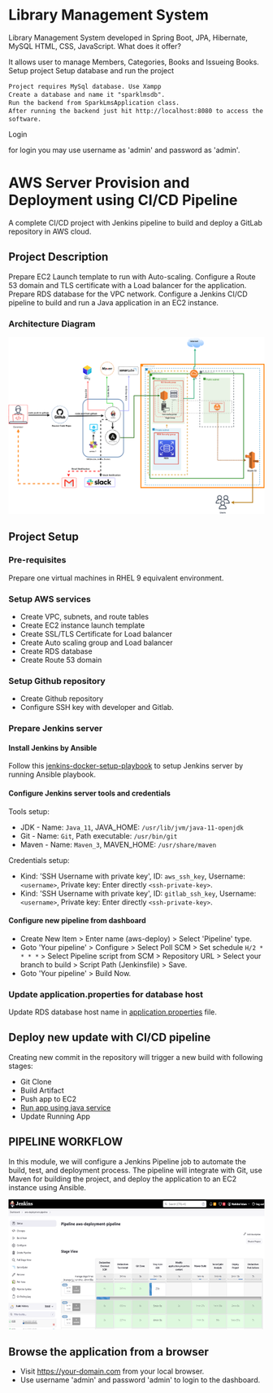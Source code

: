 # Library Management System

Library Management System developed in Spring Boot, JPA, Hibernate, MySQL HTML, CSS, JavaScript.
What does it offer?

It allows user to manage Members, Categories, Books and Issueing Books.
Setup project
Setup database and run the project

    Project requires MySql database. Use Xampp
    Create a database and name it "sparklmsdb".
    Run the backend from SparkLmsApplication class.
    After running the backend just hit http://localhost:8080 to access the software.

Login

for login you may use username as 'admin' and password as 'admin'.

# AWS Server Provision and Deployment using CI/CD Pipeline

A complete CI/CD project with Jenkins pipeline to build and deploy a GitLab repository in AWS cloud.

## Project Description

Prepare EC2 Launch template to run with Auto-scaling. Configure a Route 53 domain and TLS certificate with a Load balancer for the application. Prepare RDS database for the VPC network. Configure a Jenkins CI/CD pipeline to build and run a Java application in an EC2 instance.

### Architecture Diagram

![AWS cloud deployment architecture diagram](./images/aws-deoloyment-diagram.png)

## Project Setup

### Pre-requisites

Prepare one virtual machines in RHEL 9 equivalent environment.

### Setup AWS services

- Create VPC, subnets, and route tables
- Create EC2 instance launch template
- Create SSL/TLS Certificate for Load balancer
- Create Auto scaling group and Load balancer
- Create RDS database
- Create Route 53 domain

### Setup Github repository

- Create Github repository
- Configure SSH key with developer and Gitlab.

### Prepare Jenkins server

#### Install Jenkins by Ansible

Follow this [jenkins-docker-setup-playbook](./ansible-playbook/docker-jenkins-installation) to setup Jenkins server by running Ansible playbook.
#### Configure Jenkins server tools and credentials

Tools setup:

- JDK - Name: `Java_11`, JAVA_HOME: `/usr/lib/jvm/java-11-openjdk`
- Git - Name: `Git`, Path executable: `/usr/bin/git`
- Maven - Name: `Maven_3`, MAVEN_HOME: `/usr/share/maven`

Credentials setup:

- Kind: 'SSH Username with private key', ID: `aws_ssh_key`, Username: `<username>`, Private key: Enter directly `<ssh-private-key>`.
- Kind: 'SSH Username with private key', ID: `gitlab_ssh_key`, Username: `<username>`, Private key: Enter directly `<ssh-private-key>`.

#### Configure new pipeline from dashboard

- Create New Item > Enter name (aws-deploy) > Select 'Pipeline' type.
- Goto 'Your pipeline' > Configure > Select Poll SCM > Set schedule `H/2 * * * *` > Select Pipeline script from SCM > Repository URL > Select your branch to build > Script Path (Jenkinsfile) > Save.
- Goto 'Your pipeline' > Build Now.

### Update application.properties for database host

Update RDS database host name in [application.properties](src/main/resources/application.properties) file.

## Deploy new update with CI/CD pipeline

Creating new commit in the repository will trigger a new build with following stages:

- Git Clone
- Build Artifact
- Push app to EC2
- [Run app using java service](./ansible-playbook/java-project-deploy-to-ec2)
- Update Running App
## PIPELINE WORKFLOW
In this module, we will configure a Jenkins Pipeline job to automate the build, test, and deployment process. The pipeline will integrate with Git, use Maven for building the project, and deploy the application to an EC2 instance using Ansible.

![AWS pipeline](./images/aws-pipeline.png)

## Browse the application from a browser

- Visit https://your-domain.com from your local browser.
- Use username 'admin' and password 'admin' to login to the dashboard.

